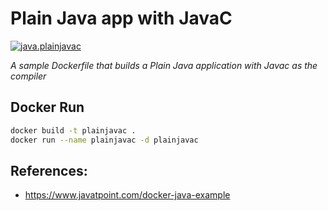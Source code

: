 # Plain Java app with JavaC

[![java.plainjavac](https://github.com/salecharohit/dockerfilesrepo/actions/workflows/java.plainjavac.yaml/badge.svg)](https://github.com/salecharohit/dockerfilesrepo/actions/workflows/java.plainjavac.yaml)

*A sample Dockerfile that builds a Plain Java application with Javac as the compiler*

## Docker Run

```bash
docker build -t plainjavac .
docker run --name plainjavac -d plainjavac
```

## References:

- https://www.javatpoint.com/docker-java-example